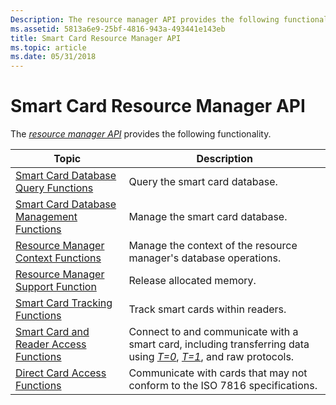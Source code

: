 ```yaml
---
Description: The resource manager API provides the following functionality.
ms.assetid: 5813a6e9-25bf-4816-943a-493441e143eb
title: Smart Card Resource Manager API
ms.topic: article
ms.date: 05/31/2018
---
```


# Smart Card Resource Manager API

The [*resource manager API*](https://msdn.microsoft.com/library/ms721604(v=VS.85).aspx) provides the following functionality.



| Topic                                                                                               | Description                                                                                                                                                                                                                                                                 |
|-----------------------------------------------------------------------------------------------------|-----------------------------------------------------------------------------------------------------------------------------------------------------------------------------------------------------------------------------------------------------------------------------|
| [Smart Card Database Query Functions](smart-card-database-query-functions.md)<br/>           | Query the smart card database.<br/>                                                                                                                                                                                                                                   |
| [Smart Card Database Management Functions](smart-card-database-management-functions.md)<br/> | Manage the smart card database.<br/>                                                                                                                                                                                                                                  |
| [Resource Manager Context Functions](resource-manager-context-functions.md)<br/>             | Manage the context of the resource manager's database operations.<br/>                                                                                                                                                                                                |
| [Resource Manager Support Function](resource-manager-support-function.md)<br/>               | Release allocated memory.<br/>                                                                                                                                                                                                                                        |
| [Smart Card Tracking Functions](smart-card-tracking-functions.md)<br/>                       | Track smart cards within readers.<br/>                                                                                                                                                                                                                                |
| [Smart Card and Reader Access Functions](smart-card-and-reader-access-functions.md)<br/>     | Connect to and communicate with a smart card, including transferring data using [*T=0*](https://msdn.microsoft.com/library/ms721627(v=VS.85).aspx), [*T=1*](https://msdn.microsoft.com/library/ms721627(v=VS.85).aspx), and raw protocols.<br/> |
| [Direct Card Access Functions](direct-card-access-functions.md)<br/>                         | Communicate with cards that may not conform to the ISO 7816 specifications.<br/>                                                                                                                                                                                      |



 

 

 




